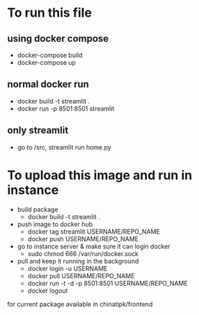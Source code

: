 # To run this file
## using docker compose
- docker-compose build
- docker-compose up

## normal docker run
- docker build -t streamlit .
- docker run -p 8501:8501 streamlit

## only streamlit
- go to /src, streamlit run home.py

# To upload this image and run in instance
- build package
    - docker build -t streamlit .
- push image to docker hub
    - docker tag streamlit USERNAME/REPO_NAME
    - docker push USERNAME/REPO_NAME
- go to instance server & make sure it can login docker
    - sudo chmod 666 /var/run/docker.sock
- pull and keep it running in the background
    - docker login -u USERNAME
    - docker pull USERNAME/REPO_NAME
    - docker run -t -d -p 8501:8501 USERNAME/REPO_NAME
    - docker logout

for current package available in chinatipk/frontend

